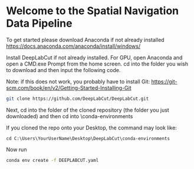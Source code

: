 # Welcome to the Spatial Navigation Data Pipeline
To get started please download Anaconda if not already installed   
https://docs.anaconda.com/anaconda/install/windows/ 

  
Install DeepLabCut if not already installed. For GPU, open Anaconda and open a CMD.exe Prompt from the home screen. cd into the folder you wish to download and then input the following code.   
  
Note: if this does not work, you probably have to install Git: https://git-scm.com/book/en/v2/Getting-Started-Installing-Git
  
```bash 
git clone https://github.com/DeepLabCut/DeepLabCut.git
```

Next, cd into the folder of the cloned repository (the folder you just downloaded) and then cd into \conda-environments

If you cloned the repo onto your Desktop, the command may look like:
  
```cd C:\Users\YourUserName\Desktop\DeepLabCut\conda-environments```  
  
Now run 
```bash
conda env create -f DEEPLABCUT.yaml
```
